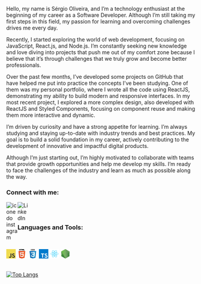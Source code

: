 Hello, my name is Sérgio Oliveira, and I’m a technology enthusiast at the beginning of my career as a Software Developer. Although I’m still taking my first steps in this field, my passion for learning and overcoming challenges drives me every day.

Recently, I started exploring the world of web development, focusing on JavaScript, React.js, and Node.js. I’m constantly seeking new knowledge and love diving into projects that push me out of my comfort zone because I believe that it’s through challenges that we truly grow and become better professionals.

Over the past few months, I’ve developed some projects on GitHub that have helped me put into practice the concepts I’ve been studying. One of them was my personal portfolio, where I wrote all the code using ReactJS, demonstrating my ability to build modern and responsive interfaces. In my most recent project, I explored a more complex design, also developed with ReactJS and Styled Components, focusing on component reuse and making them more interactive and dynamic.

I’m driven by curiosity and have a strong appetite for learning. I’m always studying and staying up-to-date with industry trends and best practices. My goal is to build a solid foundation in my career, actively contributing to the development of innovative and impactful digital products.

Although I’m just starting out, I’m highly motivated to collaborate with teams that provide growth opportunities and help me develop my skills. I’m ready to face the challenges of the industry and learn as much as possible along the way.

### Connect with me: 

<p>
<a href="https://www.instagram.com/sergioliveiraffc/">
<img align="left" alt="icone do instagram" width="30px" src="https://cdn.jsdelivr.net/npm/simple-icons@v3/icons/instagram.svg" />
</a>
<a href="https://www.linkedin.com/in/sergioliveiira">
<img align="left" alt="LinkedIn" width="30px" src="https://cdn.jsdelivr.net/npm/simple-icons@v3/icons/linkedin.svg" />
</a>

<br/>
<br/>
  

### Languages and Tools:


<br/>


<code><img height="25" src="https://raw.githubusercontent.com/github/explore/80688e429a7d4ef2fca1e82350fe8e3517d3494d/topics/javascript/javascript.png"></code>
<code><img height="25" src="https://raw.githubusercontent.com/github/explore/80688e429a7d4ef2fca1e82350fe8e3517d3494d/topics/html/html.png"></code>
<code><img height="25" src="https://raw.githubusercontent.com/github/explore/80688e429a7d4ef2fca1e82350fe8e3517d3494d/topics/css/css.png"></code>
<code><img height="25" src="https://raw.githubusercontent.com/github/explore/80688e429a7d4ef2fca1e82350fe8e3517d3494d/topics/typescript/typescript.png"></code>
<code><img height="25" src="https://raw.githubusercontent.com/github/explore/80688e429a7d4ef2fca1e82350fe8e3517d3494d/topics/react/react.png"></code>
<code><img height="25" src="https://raw.githubusercontent.com/github/explore/80688e429a7d4ef2fca1e82350fe8e3517d3494d/topics/nodejs/nodejs.png"></code> 
<br/>
<br/>

[![Top Langs](https://github-readme-stats.vercel.app/api/top-langs/?username=sergioscker&layout=compact&show_icons=true&theme=buefy)]([https://www.linkedin.com/in/sergioliveiira/github-readme-stats])


